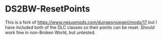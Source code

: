 # DS2BW-ResetPoints

This is a fork of https://www.nexusmods.com/dungeonsiegeii/mods/17 but I have included both of the DLC classes so their points can be reset.
Should work fine in non-Broken World, but untested.
